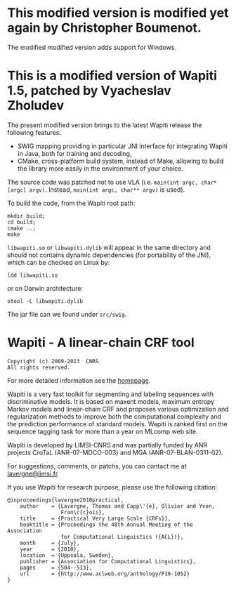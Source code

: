 # This modified version is modified yet again by Christopher Boumenot.

The modified modified version adds support for Windows.

# This is a modified version of Wapiti 1.5, patched by Vyacheslav Zholudev

The present modified version brings to the latest Wapiti release the following features:

- SWIG mapping providing in particular JNI interface for integrating Wapiti in Java, both for training and decoding,
- CMake, cross-platform build system, instead of Make, allowing to build the library more easily in the environment of your choice.

The source code was patched not to use VLA (i.e. `main(int argc, char*[argc] argv)`. Instead, `main(int argc, char** argv)` is used). 

To build the code, from the Wapiti root path: 

    mkdir build; 
	cd build; 
	cmake ..; 
	make 
	
`libwapiti.so` or `libwapiti.dylib` will appear in the same directory and should not contains dynamic dependencies (for portability of the JNI), which can be checked on Linux by:

    ldd libwapiti.so

or on Darwin architecture:

    otool -L libwapiti.dylib

The jar file can we found under `src/swig`.

# Wapiti - A linear-chain CRF tool

    Copyright (c) 2009-2013  CNRS
    All rights reserved.

For more detailed information see the [homepage](http://wapiti.limsi.fr).

Wapiti is a very fast toolkit for segmenting and labeling sequences with
discriminative models. It is based on maxent models, maximum entropy Markov
models and linear-chain CRF and proposes various optimization and regularization
methods to improve both the computational complexity and the prediction
performance of standard models. Wapiti is ranked first on the sequence tagging
task for more than a year on MLcomp web site.

Wapiti is developed by LIMSI-CNRS and was partially funded by ANR projects
CroTaL (ANR-07-MDCO-003) and MGA (ANR-07-BLAN-0311-02).

For suggestions, comments, or patchs, you can contact me at lavergne@limsi.fr

If you use Wapiti for research purpose, please use the following citation:

    @inproceedings{lavergne2010practical,
        author    = {Lavergne, Thomas and Capp\'{e}, Olivier and Yvon,
                     Fran\c{c}ois},
        title     = {Practical Very Large Scale {CRFs}},
        booktitle = {Proceedings the 48th Annual Meeting of the Association
                     for Computational Linguistics ({ACL})},
        month     = {July},
        year      = {2010},
        location  = {Uppsala, Sweden},
        publisher = {Association for Computational Linguistics},
        pages     = {504--513},
        url       = {http://www.aclweb.org/anthology/P10-1052}
    }

